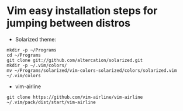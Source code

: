# Vim easy installation steps for jumping between distros

 * Solarized theme:
```
mkdir -p ~/Programs
cd ~/Programs
git clone git://github.com/altercation/solarized.git
mkdir -p ~/.vim/colors/
mv ~/Programs/solarized/vim-colors-solarized/colors/solarized.vim ~/.vim/colors
```

 * vim-airline
```
git clone https://github.com/vim-airline/vim-airline ~/.vim/pack/dist/start/vim-airline
```
